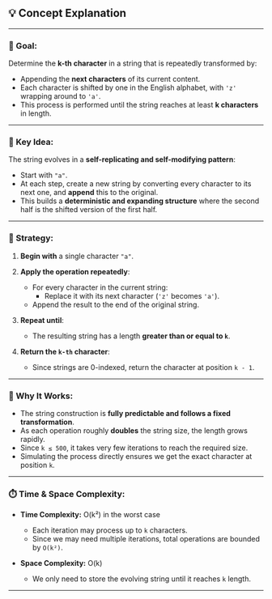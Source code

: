 ## 💡 Concept Explanation

---

### 🔑 Goal:
Determine the **k-th character** in a string that is repeatedly transformed by:
- Appending the **next characters** of its current content.
- Each character is shifted by one in the English alphabet, with `'z'` wrapping around to `'a'`.
- This process is performed until the string reaches at least **k characters** in length.

---

### 🧠 Key Idea:
The string evolves in a **self-replicating and self-modifying pattern**:
- Start with `"a"`.
- At each step, create a new string by converting every character to its next one, and **append** this to the original.
- This builds a **deterministic and expanding structure** where the second half is the shifted version of the first half.

---

### 📐 Strategy:

1. **Begin with** a single character `"a"`.

2. **Apply the operation repeatedly**:
   - For every character in the current string:
     - Replace it with its next character (`'z'` becomes `'a'`).
   - Append the result to the end of the original string.

3. **Repeat until**:
   - The resulting string has a length **greater than or equal to `k`**.

4. **Return the `k-th` character**:
   - Since strings are 0-indexed, return the character at position `k - 1`.

---

### 💼 Why It Works:
- The string construction is **fully predictable and follows a fixed transformation**.
- As each operation roughly **doubles** the string size, the length grows rapidly.
- Since `k ≤ 500`, it takes very few iterations to reach the required size.
- Simulating the process directly ensures we get the exact character at position `k`.

---

### ⏱️ Time & Space Complexity:

- **Time Complexity:** O(k²) in the worst case  
  - Each iteration may process up to `k` characters.
  - Since we may need multiple iterations, total operations are bounded by `O(k²)`.

- **Space Complexity:** O(k)  
  - We only need to store the evolving string until it reaches `k` length.

---